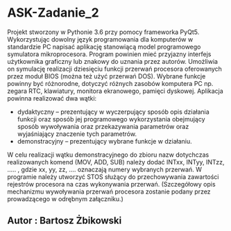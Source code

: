 # ASK-Zadanie_2
Projekt stworzony w Pythonie 3.6 przy pomocy frameworka PyQt5.
Wykorzystując dowolny język programowania dla komputerów w standardzie PC napisać aplikację stanowiącą model
programowego symulatora mikroprocesora. Program powinien mieć przyjazny interfejs użytkownika graficzny lub znakowy do
uznania przez autorów.
Umożliwia on symulację realizacji dziesięciu funkcji przerwań procesora oferowanych przez moduł BIOS (można też użyć przerwań DOS).
Wybrane funkcje powinny być różnorodne, dotyczyć różnych zasobów komputera PC np. zegara RTC, klawiatury, monitora
ekranowego, pamięci dyskowej. Aplikacja powinna realizować dwa wątki:

* dydaktyczny – prezentujący w wyczerpujący sposób opis działania funkcji oraz sposób jej programowego
wykorzystania obejmujący sposób wywoływania oraz przekazywania parametrów oraz wyjaśniający znaczenie tych
parametrów.
* demonstracyjny – prezentujący wybrane funkcje w działaniu.

W celu realizacji wątku demonstracyjnego do zbioru nazw dotychczas realizowanych komend (MOV, ADD, SUB) należy dodać
INTxx, INTyy, INTzz, ….. , gdzie xx, yy, zz, …. oznaczają numery wybranych przerwań. W programie należy utworzyć STOS
służący do przechowywania zawartości rejestrów procesora na czas wykonywania przerwań. (Szczegółowy opis mechanizmu
wywoływania przerwań procesora zostanie podany przez prowadzącego w odrębnym załączniku.)
## Autor : Bartosz Żbikowski
